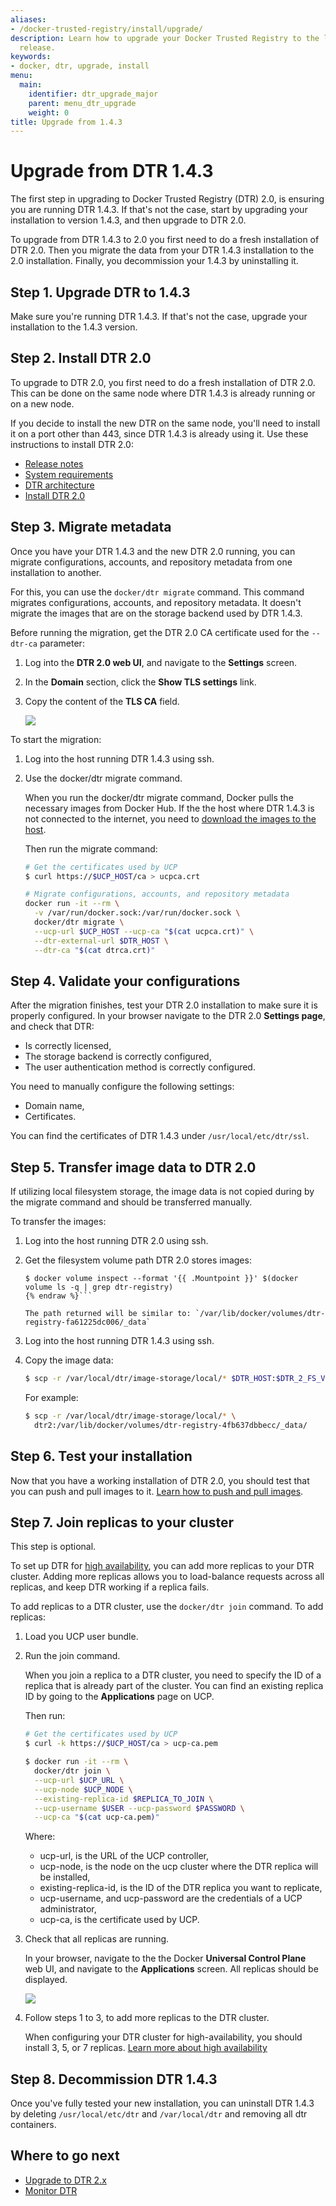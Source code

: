 ```yaml
---
aliases:
- /docker-trusted-registry/install/upgrade/
description: Learn how to upgrade your Docker Trusted Registry to the latest major
  release.
keywords:
- docker, dtr, upgrade, install
menu:
  main:
    identifier: dtr_upgrade_major
    parent: menu_dtr_upgrade
    weight: 0
title: Upgrade from 1.4.3
---
```


# Upgrade from DTR 1.4.3

The first step in upgrading to Docker Trusted Registry (DTR) 2.0, is ensuring
you are running DTR 1.4.3. If that's not the case, start by upgrading your
installation to version 1.4.3, and then upgrade to DTR 2.0.

To upgrade from DTR 1.4.3 to 2.0 you first need to do a fresh installation of
DTR 2.0. Then you migrate the data from your DTR 1.4.3 installation to the 2.0
installation. Finally, you decommission your 1.4.3 by uninstalling it.

## Step 1. Upgrade DTR to 1.4.3

Make sure you're running DTR 1.4.3. If that's not the case, upgrade your
installation to the 1.4.3 version.

## Step 2. Install DTR 2.0

To upgrade to DTR 2.0, you first need to do a fresh installation of DTR 2.0.
This can be done on the same node where DTR 1.4.3 is already running or on a
new node.

If you decide to install the new DTR on the same node, you'll need
to install it on a port other than 443, since DTR 1.4.3 is already using it.
Use these instructions to install DTR 2.0:

* [Release notes](../../release-notes/index.md)
* [System requirements](../system-requirements.md)
* [DTR architecture](../../architecture.md)
* [Install DTR 2.0](../index.md)


## Step 3. Migrate metadata

Once you have your DTR 1.4.3 and the new DTR 2.0 running, you can migrate
configurations, accounts, and repository metadata from one installation to
another.

For this, you can use the `docker/dtr migrate` command. This command
migrates configurations, accounts, and repository metadata. It doesn't migrate
the images that are on the storage backend used by DTR 1.4.3.

Before running the migration, get the DTR 2.0 CA certificate used for the `--dtr-ca` parameter:

1. Log into the **DTR 2.0 web UI**, and navigate to the **Settings** screen.

2. In the **Domain** section, click the **Show TLS settings** link.

3. Copy the content of the **TLS CA** field.

    ![](../../images/dtr-integration-1.png)

To start the migration:

1.  Log into the host running DTR 1.4.3 using ssh.

2.  Use the docker/dtr migrate command.

    When you run the docker/dtr migrate command, Docker pulls the necessary
    images from Docker Hub. If the the host where DTR 1.4.3 is not connected
    to the internet, you need to
    [download the images to the host](../install-dtr-offline.md).

    Then run the migrate command:

    ```bash
    # Get the certificates used by UCP
    $ curl https://$UCP_HOST/ca > ucpca.crt

    # Migrate configurations, accounts, and repository metadata
    docker run -it --rm \
      -v /var/run/docker.sock:/var/run/docker.sock \
      docker/dtr migrate \
      --ucp-url $UCP_HOST --ucp-ca "$(cat ucpca.crt)" \
      --dtr-external-url $DTR_HOST \
      --dtr-ca "$(cat dtrca.crt)"
    ```

## Step 4. Validate your configurations

After the migration finishes, test your DTR 2.0 installation to make sure it is
properly configured.
In your browser navigate to the DTR 2.0 **Settings page**, and check that DTR:

* Is correctly licensed,
* The storage backend is correctly configured,
* The user authentication method is correctly configured.

You need to manually configure the following settings:

* Domain name,
* Certificates.

You can find the certificates of DTR 1.4.3 under `/usr/local/etc/dtr/ssl`.

## Step 5. Transfer image data to DTR 2.0

If utilizing local filesystem storage, the image data is not copied during by
the migrate command and should be transferred manually.

To transfer the images:

1.  Log into the host running DTR 2.0 using ssh.

2.  Get the filesystem volume path DTR 2.0 stores images:

    ```bash{% raw %}
    $ docker volume inspect --format '{{ .Mountpoint }}' $(docker volume ls -q | grep dtr-registry)
    {% endraw %}```

    The path returned will be similar to: `/var/lib/docker/volumes/dtr-registry-fa61225dc006/_data`

3.  Log into the host running DTR 1.4.3 using ssh.

4.  Copy the image data:

    ```bash
    $ scp -r /var/local/dtr/image-storage/local/* $DTR_HOST:$DTR_2_FS_VOLUME_PATH
    ```

    For example:

    ```bash
    $ scp -r /var/local/dtr/image-storage/local/* \
      dtr2:/var/lib/docker/volumes/dtr-registry-4fb637dbbecc/_data/
    ```

## Step 6. Test your installation

Now that you have a working installation of DTR 2.0, you should test that you
can push and pull images to it.
[Learn how to push and pull images](../../repos-and-images/pull-an-image.md).

## Step 7. Join replicas to your cluster

This step is optional.

To set up DTR for [high availability](../../high-availability/index.md),
you can add more replicas to your DTR cluster. Adding more replicas allows you
to load-balance requests across all replicas, and keep DTR working if a
replica fails.

To add replicas to a DTR cluster, use the `docker/dtr join` command. To add
replicas:


1.  Load you UCP user bundle.

2.  Run the join command.

    When you join a replica to a DTR cluster, you need to specify the
    ID of a replica that is already part of the cluster. You can find an
    existing replica ID by going to the **Applications** page on UCP.

    Then run:

    ```bash
    # Get the certificates used by UCP
    $ curl -k https://$UCP_HOST/ca > ucp-ca.pem

    $ docker run -it --rm \
      docker/dtr join \
      --ucp-url $UCP_URL \
      --ucp-node $UCP_NODE \
      --existing-replica-id $REPLICA_TO_JOIN \
      --ucp-username $USER --ucp-password $PASSWORD \
      --ucp-ca "$(cat ucp-ca.pem)"
    ```

    Where:

    * ucp-url, is the URL of the UCP controller,
    * ucp-node, is the node on the ucp cluster where the DTR  replica will be installed,
    * existing-replica-id, is the ID of the DTR replica you want to replicate,
    * ucp-username, and ucp-password are the credentials of a UCP administrator,
    * ucp-ca, is the certificate used by UCP.

3.  Check that all replicas are running.

    In your browser, navigate to the the Docker **Universal Control Plane**
    web UI, and navigate to the **Applications** screen. All replicas should
    be displayed.

    ![](../../images/install-dtr-4.png)

4.  Follow steps 1 to 3, to add more replicas to the DTR cluster.

    When configuring your DTR cluster for high-availability, you should install
    3, 5, or 7 replicas.
    [Learn more about high availability](../../high-availability/index.md)

## Step 8. Decommission DTR 1.4.3

Once you've fully tested your new installation, you can uninstall DTR 1.4.3
by deleting `/usr/local/etc/dtr` and `/var/local/dtr` and removing all dtr
containers.

## Where to go next

* [Upgrade to DTR 2.x](index.md)
* [Monitor DTR](../../monitor-troubleshoot/index.md)
